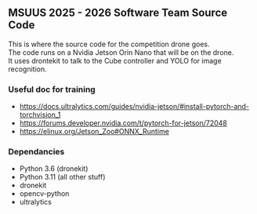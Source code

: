 MSUUS 2025 - 2026 Software Team Source Code
-------------------------

This is where the source code for the competition drone goes. <br/>
The code runs on a Nvidia Jetson Orin Nano that will be on the drone. <br/>
It uses drontekit to talk to the Cube controller and YOLO for image recognition.

### Useful doc for training
- https://docs.ultralytics.com/guides/nvidia-jetson/#install-pytorch-and-torchvision_1
- https://forums.developer.nvidia.com/t/pytorch-for-jetson/72048
- https://elinux.org/Jetson_Zoo#ONNX_Runtime

### Dependancies

- Python 3.6 (dronekit)
- Python 3.11 (all other stuff)
- dronekit
- opencv-python
- ultralytics
